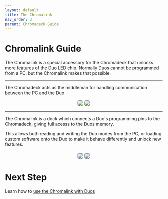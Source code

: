 ```yaml
---
layout: default
title: The Chromalink
nav_order: 3
parent: Chromadeck Guide
---
```


# Chromalink Guide

The Chromalink is a special accessory for the Chromadeck that unlocks more features of the Duo LED chip. Normally Duos cannot be programmed from a PC, but the Chromalink makes that possible.

---

The Chromadeck acts as the middleman for handling communication between the PC and the Duo

<div style="text-align: center; margin: 5px">
  <img style="max-width:260px;border-radius:5px;border:1px solid gray;" src="assets/images/connect-chromalink.gif">
  <img style="max-width:260px;border-radius:5px;border:1px solid gray;" src="assets/images/connect-chromadeck.gif">
</div>

---
The Chromalink is a dock which connects a Duo's programming pins to the Chromadeck, giving full acesss to the Duos memory. 

This allows both reading and writing the Duo modes from the PC, or loading custom software onto the Duo to make it behave differently and unlock new features.

<div style="text-align: center; margin: 20px">
  <img style="max-width:260px;border-radius:5px;border:1px solid gray;" src="assets/images/insert-dock-1.gif">
  <img style="max-width:260px;border-radius:5px;border:1px solid gray;" src="assets/images/insert-dock-2.gif">
</div>

# Next Step

Learn how to [use the Chromalink with Duos](duo_connecting_or_upgrading_guide.html)

